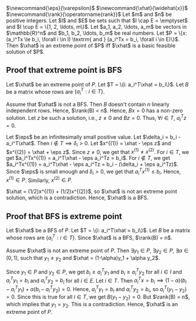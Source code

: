 <span class="invisible">
$\newcommand{\eps}{\varepsilon}$
$\newcommand{\xhat}{\widehat{x}}$
$\newcommand{\rank}{\operatorname{rank}}$
</span>
Let $m$ and $n$ be positive integers.
Let $I$ and $E$ be sets such that $I \cap E = \emptyset$ and $I \cup E = \{1, 2, \ldots, m\}$.
Let $a_1, a_2, \ldots, a_m$ be vectors in $\mathbb{R}^n$
and $b_1, b_2, \ldots, b_m$ be real numbers.
Let $P = \{x: (a_i^Tx \le b_i, \forall i \in I) \textrm{ and } (a_i^Tx = b_i, \forall i \in E)\}$.
Then $\xhat$ is an extreme point of $P$ iff $\xhat$ is a basic feasible solution of $P$.

## Proof that extreme point is BFS

Let $\xhat$ be an extreme point of $P$.
Let $T = \{i: a_i^T\xhat = b_i\}$.
Let $B$ be a matrix whose rows are $\{a_i^T: i \in T\}$.

Assume that $\xhat$ is not a BFS.
Then $B$ doesn't contain $n$ linearly independent rows. Hence, $\rank(B) < n$.
Hence, $Bx = 0$ has a non-zero solution.
Let $z$ be such a solution, i.e., $z \neq 0$ and $Bz = 0$.
Thus, $\forall i \in T$, $a_i^Tz = 0$.

Let $\eps$ be an infinitesimally small positive value.
Let $\delta_i = b_i - a_i^T\xhat$. Then $i \not\in T \implies \delta_i > 0$.
Let $x^{(1)} = \xhat - \eps z$ and $x^{(2)} = \xhat + \eps z$.
Since $z \neq 0$, we get that $x^{(1)} \neq x^{(2)}$.
For $i \in T$, we get $a_i^Tx^{(1)} = a_i^T\xhat - \eps a_i^Tz = b_i$.
For $i \not\in T$, we get
$a_i^Tx^{(1)} = a_i^T\xhat - \eps a_i^Tz = b_i - (\delta_i + \eps a_i^Tz)$.
Since $\eps$ is small enough and $\delta_i > 0$, we get that $a_i^Tx^{(1)} \le b_i$.
Hence, $x^{(1)} \in P$. Similarly, $x^{(2)} \in P$.

$\xhat = (1/2)x^{(1)} + (1/2)x^{(2)}$, so $\xhat$ is not an extreme point solution,
which is a contradiction. Hence, $\xhat$ is a BFS.

## Proof that BFS is extreme point

Let $\xhat$ be a BFS of $P$.
Let $T = \{i: a_i^T\xhat = b_i\}$.
Let $B$ be a matrix whose rows are $\{a_i^T: i \in T\}$.
Since $\xhat$ is a BFS, $\rank(B) = n$.

Assume $\xhat$ is not an extreme point of $P$.
Then $\exists y_1 \in P$, $\exists y_2 \in P$, $\exists \alpha \in (0, 1)$,
such that $y_1 \neq y_2$ and $\xhat = (1-\alpha)y_1 + \alpha y_2$.

Since $y_1 \in P$ and $y_2 \in P$, we get $b_i \ge a_i^Ty_1$ and $b_i \ge a_i^Ty_2$
for all $i \in I$ and $a_i^Ty_1 = b_i$ and $a_i^Ty_2 = b_i$ for all $i \in E$.
Let $i \in T$. Then $a_i^Tx = b_i \implies (1-\alpha)(b_i - a_i^Ty_1) + \alpha(b_i - a_i^Ty_2) = 0$.
Hence, $a_i^Ty_1 = b_i$ and $a_i^Ty_2 = b_i$, so $a_i^T(y_1 - y_2) = 0$.
Since this is true for all $i \in T$, we get $B(y_1 - y_2) = 0$.
But $\rank(B) = n$, which implies that $y_1 = y_2$.
This is a contradiction. Hence, $\xhat$ is an extreme point of $P$.
